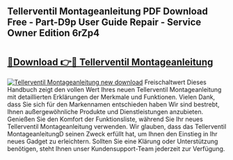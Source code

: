 ## Tellerventil Montageanleitung PDF Download Free - Part-D9p User Guide Repair - Service Owner Edition 6rZp4

# <h2><a href="http://df6bni.blite.top/?on=Tellerventil+Montageanleitung">🔗Download 👉🔴 Tellerventil Montageanleitung</a></h2>

[![Tellerventil Montageanleitung new download](https://i.imgur.com/lujVjoI.png)](http://df6bni.blite.top/?on=Tellerventil+Montageanleitung)
Freischaltwert Dieses Handbuch zeigt den vollen Wert Ihres neuen Tellerventil Montageanleitung mit detaillierten Erklärungen der Merkmale und Funktionen. Vielen Dank, dass Sie sich für den Markennamen entschieden haben Wir sind bestrebt, Ihnen außergewöhnliche Produkte und Dienstleistungen anzubieten. Genießen Sie den Komfort der Funktionsliste, während Sie Ihr neues Tellerventil Montageanleitung verwenden. Wir glauben, dass das Tellerventil MontageanleitungD seinen Zweck erfüllt hat, um Ihnen den Einstieg in Ihr neues Gadget zu erleichtern. Sollten Sie eine Klärung oder Unterstützung benötigen, steht Ihnen unser Kundensupport-Team jederzeit zur Verfügung.
